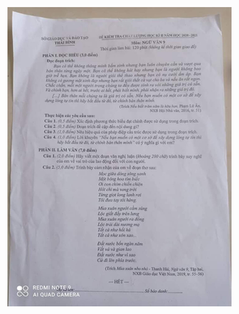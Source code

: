 [![ea711f0aa49951c70888.jpg](https://github.com/uploadimagefree/2021/blob/main/ea711f0aa49951c70888.jpg?raw=true)](https://github.com/uploadimagefree/2021/blob/main/ea711f0aa49951c70888.jpg?raw=true)
